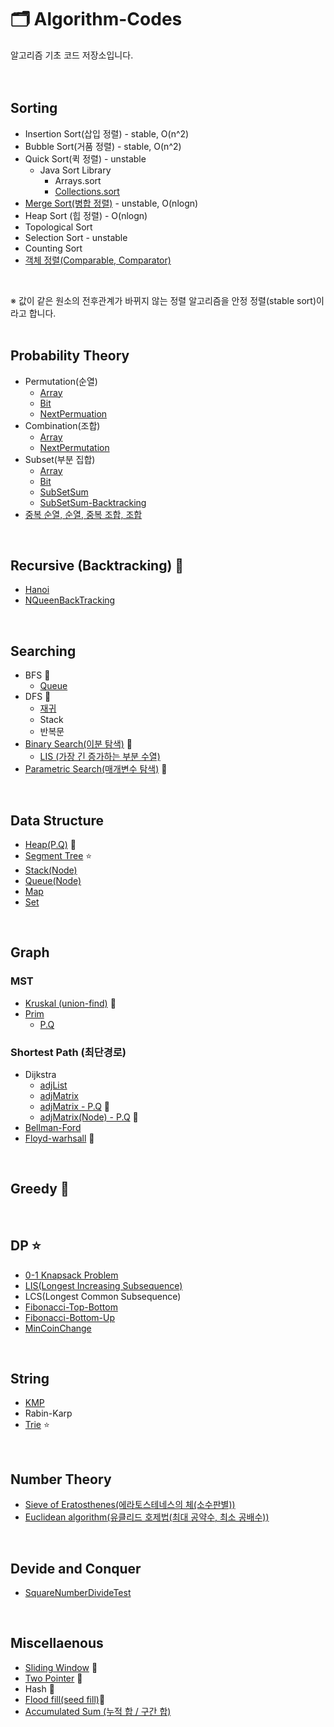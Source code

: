 # 🗂️ Algorithm-Codes
알고리즘 기초 코드 저장소입니다.
</br>
</br>
</br>

## Sorting
* Insertion Sort(삽입 정렬) - stable, O(n^2)
* Bubble Sort(거품 정렬) - stable, O(n^2)
* Quick Sort(퀵 정렬) - unstable
  * Java Sort Library
    * Arrays.sort
    * [Collections.sort](/Codes/collections_sort.md)
* [Merge Sort(병합 정렬)](/Codes/mergeSort.md) - unstable, O(nlogn)
* Heap Sort (힙 정렬) - O(nlogn)
* Topological Sort
* Selection Sort - unstable
* Counting Sort
* [객체 정렬(Comparable, Comparator)](/Codes/objectSort.md)
</br>

※ 값이 같은 원소의 전후관계가 바뀌지 않는 정렬 알고리즘을 안정 정렬(stable sort)이라고 합니다.
</br>
</br>

## Probability Theory
* Permutation(순열)
  * [Array](Codes/perm.java)
  * [Bit](Codes/permuation_flag.java)
  * [NextPermuation](Codes/permuNP.java) 
* Combination(조합)
   * [Array](Codes/combi.java)  
   * [NextPermutation](Codes/combiNP.java) 
* Subset(부분 집합)
   * [Array](Codes/subSet.java)
   * [Bit](Codes/subSet_bit.java)
   * [SubSetSum](Codes/subSetSum.java)
   * [SubSetSum-Backtracking](Codes/subSetSum_back.java) 
* [중복 순열, 순열, 중복 조합, 조합](Codes/diceTest.java)
</br>

## Recursive (Backtracking) 🌟
* [Hanoi](Codes/hanoi.java)
* [NQueenBackTracking](Codes/nqueenback.java)
</br>

## Searching
* BFS 🌟
  * [Queue](Codes/bfs.md)
* DFS 🌟
  * [재귀](Codes/dfs_recur.md)
  * Stack
  * 반복문
* [Binary Search(이분 탐색)](Codes/binarysearch.java) 🌟
  * [LIS (가장 긴 증가하는 부분 수열)](/Codes/LIS.md)
* [Parametric Search(매개변수 탐색)](Codes/parametricSearch.md) 🌟
</br>

## Data Structure
* [Heap(P.Q)](/Codes/priorityQueue.md) 🌟
* [Segment Tree](Codes/segmentTree.java) ⭐
* [Stack(Node)](Codes/stack.java)
* [Queue(Node)](Codes/queue.java)
* [Map](Codes/map.md)
* [Set](Codes/set.md)
</br>

## Graph
### MST
* [Kruskal (union-find)](Codes/kruskal.java) 🌟
* [Prim](Codes/prim.java)
  * [P.Q](Codes/prim_pq.java)

### Shortest Path (최단경로)
* Dijkstra
  * [adjList](Codes/dijkstra_adjList.java) 
  * [adjMatrix](Codes/dijkstra_adjMatrix.java)
  * [adjMatrix - P.Q](Codes/dijkstra_pq.java) 🌟
  * [adjMatrix(Node) - P.Q](Codes/dijkstra_node_pq.java) 🌟
* [Bellman-Ford](Codes/bellmanford.java)
* [Floyd-warhsall](Codes/floyd.java) 🌟
</br>

## Greedy 🌟
</br>

## DP ⭐
* [0-1 Knapsack Problem](Codes/zerooneknapsack.java)
* [LIS(Longest Increasing Subsequence)](Codes/lis.java)
* LCS(Longest Common Subsequence)
* [Fibonacci-Top-Bottom](Codes/fibonacci.java)
* [Fibonacci-Bottom-Up](Codes/fibonacci2.java)
* [MinCoinChange](Codes/minCoinChange.java)
</br>

## String
* [KMP](Codes/kmp.java)
* Rabin-Karp
* [Trie](Codes/trie.md) ⭐
</br>

## Number Theory
* [Sieve of Eratosthenes(에라토스테네스의 체(소수판별))](Codes/Eratosthenes.java)
* [Euclidean algorithm(유클리드 호제법(최대 공약수, 최소 공배수))](Codes/Euclidean.md)
</br>

## Devide and Conquer
* [SquareNumberDivideTest](Codes/divideTest.java)
</br>

## Miscellaenous
* [Sliding Window](Codes/slidingWindow.md) 🌟
* [Two Pointer](Codes/twoPointer.md) 🌟
* Hash 🌟
* [Flood fill(seed fill)](Codes/floodFill.md)🌟
* [Accumulated Sum (누적 합 / 구간 합)](Codes/accumulatedSum.md)
</br>
